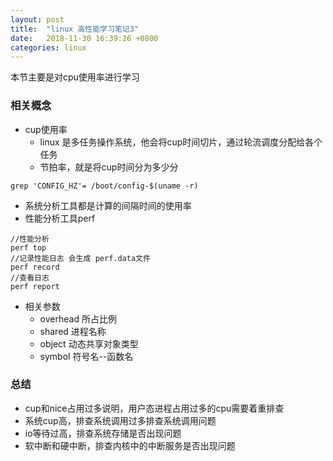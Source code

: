 ```yaml
---
layout: post
title:  "linux 高性能学习笔记3"
date:   2018-11-30 16:39:26 +0800
categories: linux
---
```


本节主要是对cpu使用率进行学习

### 相关概念
* cup使用率
    * linux 是多任务操作系统，他会将cup时间切片，通过轮流调度分配给各个任务
    * 节拍率，就是将cup时间分为多少分
    
```
grep 'CONFIG_HZ'= /boot/config-$(uname -r)
```

* 系统分析工具都是计算的间隔时间的使用率
* 性能分析工具perf

```
//性能分析
perf top 
//记录性能日志 会生成 perf.data文件
perf record     
//查看日志
perf report
```

* 相关参数
    * overhead 所占比例
    * shared 进程名称
    * object 动态共享对象类型
    * symbol 符号名--函数名

### 总结
* cup和nice占用过多说明，用户态进程占用过多的cpu需要着重排查
* 系统cup高，排查系统调用过多排查系统调用问题
* io等待过高，排查系统存储是否出现问题
* 软中断和硬中断，排查内核中的中断服务是否出现问题